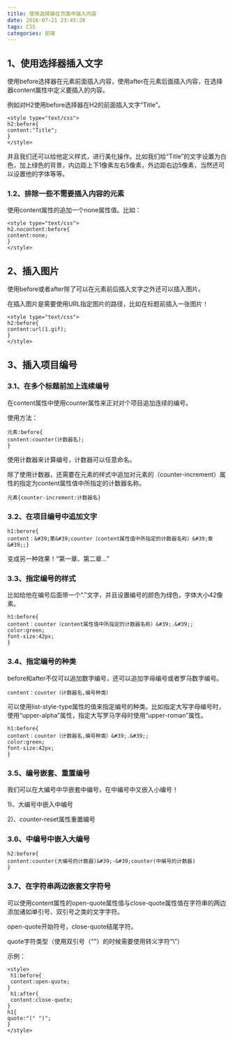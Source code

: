 ```yaml
---
title: 使用选择器在页面中插入内容
date: 2016-07-21 23:45:28
tags: CSS
categories: 前端
---
```


## 1、使用选择器插入文字 ##

使用before选择器在元素前面插入内容，使用after在元素后面插入内容，在选择器content属性中定义要插入的内容。

 例如对H2使用before选择器在H2的前面插入文字“Title”。

    <style type="text/css"> 
    h2:before{
    content:"Title";
    }
    </style> 

 并且我们还可以给他定义样式，进行美化操作。比如我们给“Title”的文字设置为白色，加上绿色的背景，内边距上下1像素左右5像素，外边距右边5像素，当然还可以设置他的字体等等。

### 1.2、排除一些不需要插入内容的元素 ###

 使用content属性的追加一个none属性值。比如：

    <style type="text/css"> 
    h2.nocontent:before{
    content:none;
    }
    </style>

## 2、插入图片 ##

使用before或者after除了可以在元素前后插入文字之外还可以插入图片。

在插入图片是需要使用URL指定图片的路径，比如在标题前插入一张图片！

    <style type="text/css"> 
    h2:before{
    content:url(1.gif);
    }
    </style>

## 3、插入项目编号 ##

### 3.1、在多个标题前加上连续编号 ###

在content属性中使用counter属性来正对对个项目追加连续的编号。

使用方法：

    元素:before{
    content:counter(计数器名);
    }

使用计数器来计算编号，计数器可以任意命名。

除了使用计数器，还需要在元素的样式中追加对元素的（counter-increment）属性的指定为content属性值中所指定的计数器名称。

    元素{counter-increment:计数器名}

### 3.2、在项目编号中追加文字 ###

    h1:berore{
    content：&#39;第&#39;counter（content属性值中所指定的计数器名称）&#39;章&#39;;}

变成另一种效果！“第一章、第二章...”

### 3.3、指定编号的样式 ###

比如给他在编号后面带一个“.”文字，并且设置编号的颜色为绿色，字体大小42像素。

    h1:before{
    content：counter（content属性值中所指定的计数器名称）&#39;.&#39;;
    color:green;
    font-size:42px;
    }

### 3.4、指定编号的种类 ###

before和after不仅可以追加数字编号，还可以追加字母编号或者罗马数字编号。

    content：counter（计数器名,编号种类） 

可以使用list-style-type属性的值来指定编号的种类。比如指定大写字母编号时，使用“upper-alpha”属性，指定大写罗马字母时使用“upper-roman”属性。

    h1:before{
    content：counter（计数器名,编号种类）&#39;.&#39;;
    color:green;
    font-size:42px;
    }

### 3.5、编号嵌套、重置编号 ###

我们可以在大编号中华嵌套中编号，在中编号中又嵌入小编号！

 1)、大编号中嵌入中编号

 2)、counter-reset属性重置编号

### 3.6、中编号中嵌入大编号 ###

    h2:before{
    content:counter(大编号的计数器)&#39;-&#39;counter(中编号的计数器)
    }

### 3.7、在字符串两边嵌套文字符号 ###

可以使用content属性的open-quote属性值与close-quote属性值在字符串的两边添加诸如单引号、双引号之类的文字字符。 

open-quote开始符号，close-quote结尾字符。

quote字符类型（使用双引号（""）的时候需要使用转义字符“\”）

示例：

    <style>
     h1:before{
     content:open-quote;
    }
     h1:after{
     content:close-quote;
    }
    h1{
    quote:"(" ")";
    }
    </style>

